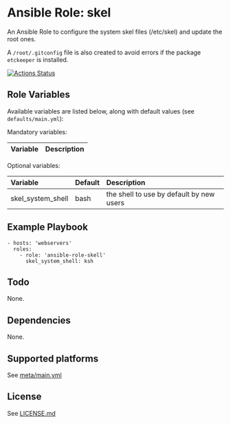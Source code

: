 # Ansible Role: skel

An Ansible Role to configure the system skel files (/etc/skel) and update the root ones.

A `/root/.gitconfig` file is also created to avoid errors if the package `etckeeper` is installed.

[![Actions Status](https://github.com/tristan-weil/ansible-role-skel/workflows/molecule/badge.svg?branch=master)](https://github.com/tristan-weil/ansible-role-skel/actions)

## Role Variables

Available variables are listed below, along with default values (see `defaults/main.yml`):

Mandatory variables:

| Variable      | Description |
| :------------ | :---------- |

Optional variables:

| Variable      | Default | Description |
| :------------ | :------ | :---------- |
| skel_system_shell | bash        | the shell to use by default by new users |

## Example Playbook

    - hosts: 'webservers'
      roles:
        - role: 'ansible-role-skell'
          skel_system_shell: ksh

## Todo

None.

## Dependencies

None.

## Supported platforms

See [meta/main.yml](https://github.com/tristan-weil/ansible-role-skel/blob/master/meta/main.yml)

## License

See [LICENSE.md](https://github.com/tristan-weil/ansible-role-skel/blob/master/LICENSE.md)
